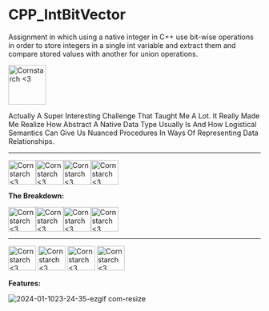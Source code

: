 # CPP_IntBitVector
  Assignment in which using a native integer in C++ use bit-wise operations in order to store integers in a single int variable and extract them and compare stored values with another for union operations. 

<img src="https://github.com/Kingerthanu/CPP_IntBitVector/assets/76754592/ed9f73db-b333-4667-a8eb-1caa96b32c0b" alt="Cornstarch <3" width="75" height="79">

Actually A Super Interesting Challenge That Taught Me A Lot. It Really Made Me Realize How Abstract A Native Data Type Usually Is And How Logistical Semantics Can Give Us Nuanced Procedures In Ways Of Representing Data Relationships.


----------------------------------------------

<img src="https://github.com/Kingerthanu/CPP_IntBitVector/assets/76754592/b3961a3d-ad50-42ac-ac34-1db62fdc6fbb" alt="Cornstarch <3" width="55" height="49"><img src="https://github.com/Kingerthanu/CPP_IntBitVector/assets/76754592/b3961a3d-ad50-42ac-ac34-1db62fdc6fbb" alt="Cornstarch <3" width="55" height="49"><img src="https://github.com/Kingerthanu/CPP_IntBitVector/assets/76754592/b3961a3d-ad50-42ac-ac34-1db62fdc6fbb" alt="Cornstarch <3" width="55" height="49"><img src="https://github.com/Kingerthanu/CPP_IntBitVector/assets/76754592/b3961a3d-ad50-42ac-ac34-1db62fdc6fbb" alt="Cornstarch <3" width="55" height="49">



**The Breakdown:**



<img src="https://github.com/Kingerthanu/CPP_physicsSandBoxEngine/assets/76754592/f19ff9a0-2f81-4fb9-a02d-0242fb998b0f" alt="Cornstarch <3" width="55" height="49"><img src="https://github.com/Kingerthanu/CPP_physicsSandBoxEngine/assets/76754592/f19ff9a0-2f81-4fb9-a02d-0242fb998b0f" alt="Cornstarch <3" width="55" height="49"><img src="https://github.com/Kingerthanu/CPP_physicsSandBoxEngine/assets/76754592/f19ff9a0-2f81-4fb9-a02d-0242fb998b0f" alt="Cornstarch <3" width="55" height="49"><img src="https://github.com/Kingerthanu/CPP_physicsSandBoxEngine/assets/76754592/f19ff9a0-2f81-4fb9-a02d-0242fb998b0f" alt="Cornstarch <3" width="55" height="49">


----------------------------------------------

<img src="https://github.com/Kingerthanu/CPP_physicsSandBoxEngine/assets/76754592/f4948d81-f91b-4b42-ac1a-cd4553ff385f" alt="Cornstarch <3" width="55" height="49"> <img src="https://github.com/Kingerthanu/CPP_physicsSandBoxEngine/assets/76754592/f4948d81-f91b-4b42-ac1a-cd4553ff385f" alt="Cornstarch <3" width="55" height="49"> <img src="https://github.com/Kingerthanu/CPP_physicsSandBoxEngine/assets/76754592/f4948d81-f91b-4b42-ac1a-cd4553ff385f" alt="Cornstarch <3" width="55" height="49"> <img src="https://github.com/Kingerthanu/CPP_physicsSandBoxEngine/assets/76754592/f4948d81-f91b-4b42-ac1a-cd4553ff385f" alt="Cornstarch <3" width="55" height="49">


**Features:**

  
![2024-01-1023-24-35-ezgif com-resize](https://github.com/Kingerthanu/CPP_IntBitVector/assets/76754592/5adea2cc-654f-4f37-925d-af80c4373be1)
